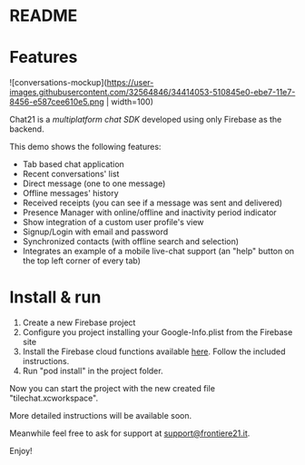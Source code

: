 # README #

# Features #

![conversations-mockup](https://user-images.githubusercontent.com/32564846/34414053-510845e0-ebe7-11e7-8456-e587cee610e5.png | width=100)

Chat21 is a *multiplatform chat SDK* developed using only Firebase as the backend.

This demo shows the following features:

* Tab based chat application
* Recent conversations' list
* Direct message (one to one message)
* Offline messages' history
* Received receipts (you can see if a message was sent and delivered)
* Presence Manager with online/offline and inactivity period indicator
* Show integration of a custom user profile's view
* Signup/Login with email and password
* Synchronized contacts (with offline search and selection)
* Integrates an example of a mobile live-chat support (an "help" button on the top left corner of every tab)

# Install & run #

1. Create a new Firebase project
2. Configure you project installing your Google-Info.plist from the Firebase site
3. Install the Firebase cloud functions available [here](https://github.com/chat21/chat21-cloud-functions). Follow the included instructions.
4. Run "pod install" in the project folder.

Now you can start the project with the new created file "tilechat.xcworkspace".

More detailed instructions will be available soon.

Meanwhile feel free to ask for support at support@frontiere21.it.

Enjoy!
